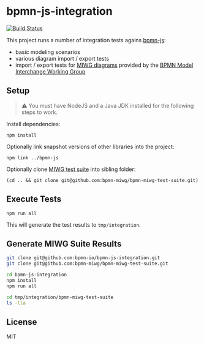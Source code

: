 # bpmn-js-integration

[![Build Status](https://travis-ci.org/bpmn-io/bpmn-js-integration.svg?branch=master)](https://travis-ci.org/bpmn-io/bpmn-js-integration)

This project runs a number of integration tests agains [bpmn-js](https://github.com/bpmn-io/bpmn-js):

* basic modeling scenarios
* various diagram import / export tests
* import / export tests for [MIWG diagrams](https://github.com/bpmn-miwg/bpmn-miwg-test-suite) provided by the [BPMN Model Interchange Working Group](https://github.com/bpmn-miwg)


## Setup

> :warning: You must have NodeJS and a Java JDK installed for the following steps to work.

Install dependencies:

```
npm install
```

Optionally link snapshot versions of other libraries into the project:

```
npm link ../bpmn-js
```

Optionally clone [MIWG test suite](https://github.com/bpmn-miwg/bpmn-miwg-test-suite) into sibling folder:

```
(cd .. && git clone git@github.com:bpmn-miwg/bpmn-miwg-test-suite.git)
```


## Execute Tests

```
npm run all
```

This will generate the test results to `tmp/integration`.


## Generate MIWG Suite Results

```sh
git clone git@github.com:bpmn-io/bpmn-js-integration.git
git clone git@github.com:bpmn-miwg/bpmn-miwg-test-suite.git

cd bpmn-js-integration
npm install
npm run all

cd tmp/integration/bpmn-miwg-test-suite
ls -lla
```


## License

MIT
